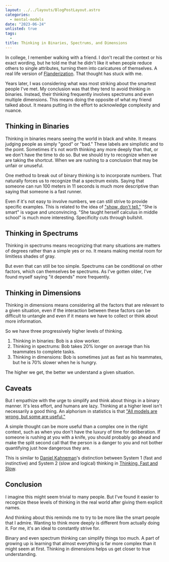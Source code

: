 ```yaml
---
layout: ../../layouts/BlogPostLayout.astro
categories:
  - mental-models
date: "2023-06-24"
unlisted: true
tags:
  -
title: Thinking in Binaries, Spectrums, and Dimensions
---
```


In college, I remember walking with a friend. I don't recall the context or his
exact wording, but he told me that he didn't like it when people reduce others
to single attributes, turning them into caricatures of themselves. A real life
version of [Flanderization](https://en.wikipedia.org/wiki/Flanderization). That
thought has stuck with me.

Years later, I was considering what was most striking about the smartest people
I've met. My conclusion was that they tend to avoid thinking in binaries.
Instead, their thinking frequently involves spectrums and even multiple
dimensions. This means doing the opposite of what my friend talked about. It
means putting in the effort to acknowledge complexity and nuance.

## Thinking in Binaries

Thinking in binaries means seeing the world in black and white. It means judging
people as simply "good" or "bad." These labels are simplistic and to the point.
Sometimes it's not worth thinking any more deeply than that, or we don't have
the time to do so. But we should try to recognize when we are taking the
shortcut. When we are rushing to a conclusion that may be unfair or unuseful.

One method to break out of binary thinking is to incorporate numbers. That
naturally forces us to recognize that a spectrum exists. Saying that someone can
run 100 meters in 11 seconds is much more descriptive than saying that someone
is a fast runner.

Even if it's not easy to involve numbers, we can still strive to provide
specific examples. This is related to the idea of ["show, don't
tell."](https://en.wikipedia.org/wiki/Show,_don%27t_tell) "She is smart" is
vague and unconvincing. "She taught herself calculus in middle school" is much
more interesting. Specificity cuts through bullshit.

## Thinking in Spectrums

Thinking in spectrums means recognizing that many situations are matters of
degrees rather than a simple yes or no. It means making mental room for
limitless shades of gray.

But even that can still be too simple. Spectrums can be conditional on other
factors, which can themselves be spectrums. As I've gotten older, I've found
myself saying "it depends" more frequently.

## Thinking in Dimensions

Thinking in dimensions means considering all the factors that are relevant to a
given situation, even if the interaction between these factors can be difficult
to untangle and even if it means we have to collect or think about more
information.

So we have three progressively higher levels of thinking.

1. Thinking in binaries: Bob is a slow worker.
2. Thinking in spectrums: Bob takes 20% longer on average than his teammates to
   complete tasks.
3. Thinking in dimensions: Bob is sometimes just as fast as his teammates, but
   he is 70% slower when he is hungry.

The higher we get, the better we understand a given situation.

## Caveats

But I empathize with the urge to simplify and think about things in a binary
manner. It's less effort, and humans are lazy. Thinking at a higher level isn't
necessarily a good thing. An alphorism in statistics is that ["All models are
wrong, but some are
useful."](https://en.wikipedia.org/wiki/All_models_are_wrong)

A simple thought can be more useful than a complex one in the right context,
such as when you don't have the luxury of time for deliberation. If someone is
rushing at you with a knife, you should probably go ahead and make the split
second call that the person is a danger to you and not bother quantifying just
how dangerous they are.

This is similar to [Daniel
Kahneman](https://en.wikipedia.org/wiki/Daniel_Kahneman)'s distinction between
System 1 (fast and instinctive) and System 2 (slow and logical) thinking in
[Thinking, Fast and
Slow](https://www.amazon.com/Thinking-Fast-Slow-Daniel-Kahneman/dp/0374533555?_encoding=UTF8&qid=1687663967&sr=8-1&linkCode=ll1&tag=thdalo00-20&linkId=f4149f191d7c0990fb08e0d68a59b874&language=en_US&ref_=as_li_ss_tl).

## Conclusion

I imagine this might seem trivial to many people. But I've found it easier to
recognize these levels of thinking in the real world after giving them explicit
names.

And thinking about this reminds me to try to be more like the smart people that
I admire. Wanting to think more deeply is different from actually doing it. For
me, it's an ideal to constantly strive for.

Binary and even spectrum thinking can simplify things too much. A part of
growing up is learning that almost everything is far more complex than it might
seem at first. Thinking in dimensions helps us get closer to true understanding.
